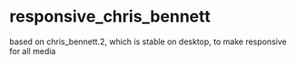 # responsive_chris_bennett
based on chris_bennett.2, which is stable on desktop, to make responsive for all media
